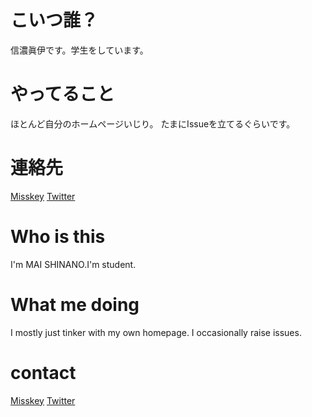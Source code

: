 # こいつ誰？
信濃眞伊です。学生をしています。
# やってること
ほとんど自分のホームページいじり。
たまにIssueを立てるぐらいです。
# 連絡先
[Misskey](https://beta.romneko.net/@WAKASAWAN)
[Twitter](https://x.com/WAKASAGISYSTEM)
# Who is this
I'm MAI SHINANO.I'm student.
# What me doing
I mostly just tinker with my own homepage. 
I occasionally raise issues.
# contact
[Misskey](https://beta.romneko.net/@WAKASAWAN)
[Twitter](https://x.com/WAKASAGISYSTEM)
